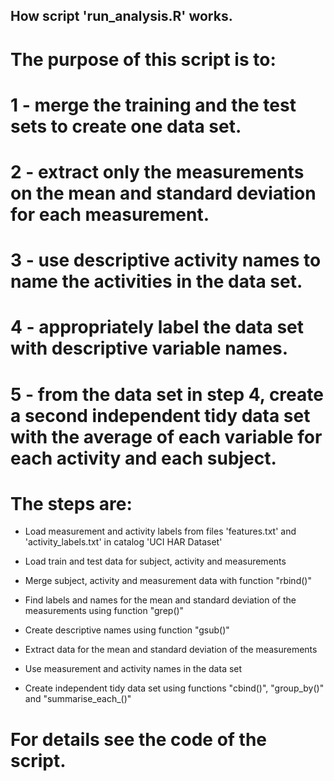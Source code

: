 ## How script 'run_analysis.R' works.

# The purpose of this script is to:
# 1 - merge the training and the test sets to create one data set.
# 2 - extract only the measurements on the mean and standard deviation for each measurement.
# 3 - use descriptive activity names to name the activities in the data set.
# 4 - appropriately label the data set with descriptive variable names.
# 5 - from the data set in step 4, create a second independent tidy data set with the average of each variable for each activity and each subject.

# The steps are:

* Load measurement and activity labels from files 'features.txt' and 'activity_labels.txt' in catalog 'UCI HAR Dataset'

* Load train and test data for subject, activity and measurements

* Merge subject, activity and measurement data with function "rbind()"

* Find labels and names for the mean and standard deviation of the measurements using function "grep()"

* Create descriptive names using function "gsub()"

* Extract data for the mean and standard deviation of the measurements

* Use measurement and activity names in the data set

* Create independent tidy data set using functions "cbind()", "group_by()" and "summarise_each_()"

# For details see the code of the script.
